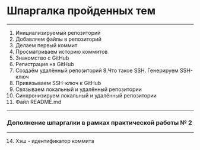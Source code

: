 # Шпаргалка пройденных тем 
---
1. Инициализируемый репозиторий 
2. Добавляем файлы в репозиторий
3. Делаем первый коммит 
4. Просматриваем историю коммитов
5. Знакомство с GitHub
6. Регистрация на GitHub
7. Создаём удалённый репозиторий 
8.Что такое SSH. Генерируем SSH-ключ
9. Привязываем SSH-ключ к GitHub
10. Связываем локальный и удалённый репозитории 
11. Синхронизируем локальный и удалённый репозитории 
12. Файл README.md

---
### Дополнение шпаргалки в рамках практической работы № 2
---
14. Хэш - идентификатор коммита
